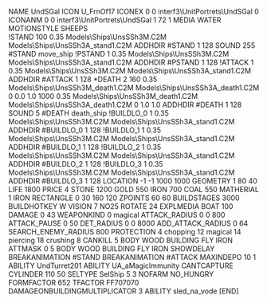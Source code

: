 NAME UndSGal
ICON U_FrnOf17
ICONEX 0 0 interf3\UnitPortrets\UndSGal 0
ICONANM 0 0 interf3\UnitPortrets\UndSGal 1 72 1
MEDIA WATER
MOTIONSTYLE SHEEPS  
!STAND   100 0.35   Models\Ships\UnsSSh3M.C2M Models\Ships\UnsSSh3A_stand1.C2M
ADDHDIR #STAND 1 128
SOUND 255 #STAND move_ship
!PSTAND   1 0.35   Models\Ships\UnsSSh3M.C2M Models\Ships\UnsSSh3A_stand1.C2M
ADDHDIR #PSTAND 1 128
!ATTACK   1 0.35   Models\Ships\UnsSSh3M.C2M Models\Ships\UnsSSh3A_stand1.C2M
ADDHDIR #ATTACK 1 128
*DEATH   2 160 0.35 Models\Ships\UnsSSh3M_death1.C2M Models\Ships\UnsSSh3A_death1.C2M 0 0.0 1.0 1000 0.35 Models\Ships\UnsSSh3M_death1.C2M Models\Ships\UnsSSh3A_death1.C2M 0 1.0 1.0
ADDHDIR #DEATH 1 128 
SOUND 5 #DEATH death_ship
!BUILDLO_0 1 0.35   Models\Ships\UnsSSh3M.C2M Models\Ships\UnsSSh3A_stand1.C2M
ADDHDIR #BUILDLO_0 1 128
!BUILDLO_1 1 0.35   Models\Ships\UnsSSh3M.C2M Models\Ships\UnsSSh3A_stand1.C2M
ADDHDIR #BUILDLO_1 1 128
!BUILDLO_2 1 0.35   Models\Ships\UnsSSh3M.C2M Models\Ships\UnsSSh3A_stand1.C2M
ADDHDIR #BUILDLO_2 1 128
!BUILDLO_3 1 0.35   Models\Ships\UnsSSh3M.C2M Models\Ships\UnsSSh3A_stand1.C2M
ADDHDIR #BUILDLO_3 1 128
LOCATION -1 -1 1000 1000
GEOMETRY 1 80 40
LIFE     1800
PRICE 4 STONE 1200 GOLD 550 IRON 700 COAL 550
MATHERIAL 1 IRON
RECTANGLE 0 30 160 120
ZPOINTS   60 60
BUILDSTAGES 3000
BUILDHOTKEY		W
VISION 7
NO25
ROTATE 24
EXPLMEDIA BOAT 100
DAMAGE   0 43
WEAPONKIND 0 magical
ATTACK_RADIUS 0 0 800
ATTACK_PAUSE 0 50
DET_RADIUS 0 0 8000
ADD_ATTACK_RADIUS 0 64
SEARCH_ENEMY_RADIUS 800
PROTECTION 4 chopping 12 magical 14 piercing 18 crushing 8
CANKILL   5 BODY WOOD BUILDING FLY IRON
ATTMASK 0 5 BODY WOOD BUILDING FLY IRON
SHOWDELAY
BREAKANIMATION #STAND
BREAKANIMATION #ATTACK
MAXINDEPO 10 1
ABILITY UndTurret201
ABILITY	UA_aMagicImmunity
CANTCAPTURE
CYLINDER 110 50
SELTYPE SelShip 5 3
NOFARM
NO_HUNGRY
FORMFACTOR 652
TFACTOR FF707070
DAMAGEONBUILDINGMULTIPLICATOR 3
ABILITY sled_na_vode
[END]
